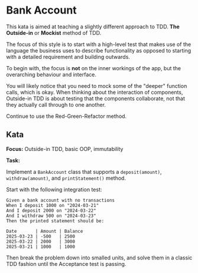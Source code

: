 # Bank Account

This kata is aimed at teaching a slightly different approach to TDD. __The Outside-in__ or __Mockist__ method of TDD.

The focus of this style is to start with a high-level test that makes use of the language the business uses to describe functionality as opposed to starting with a detailed requirement and building outwards. 

To begin with, the focus is **not** on the inner workings of the app, but the overarching behaviour and interface.

You will likely notice that you need to mock some of the "deeper" function calls, which is okay. When thinking about the interaction of components, Outside-in TDD is about testing that the components collaborate, not that they actually call through to one another.

Continue to use the Red-Green-Refactor method.

## Kata

**Focus:** Outside-in TDD, basic OOP, immutability

**Task:**

Implement a `BankAccount` class that supports a `deposit(amount)`, `withdraw(amount)`, and `printStatement()` method.

Start with the following integration test:

```
Given a bank account with no transactions
When I deposit 1000 on "2024-03-21"
And I deposit 2000 on "2024-03-22"
And I withdraw 500 on "2024-03-23"
Then the printed statement should be:

Date       | Amount | Balance
2025-03-23 | -500   | 2500
2025-03-22 | 2000   | 3000
2025-03-21 | 1000   | 1000
```

Then break the problem down into smalled units, and solve them in a classic TDD fashion until the Acceptance test is passing.
